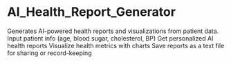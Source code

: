 # AI_Health_Report_Generator
Generates AI-powered health reports and visualizations from patient data.  Input patient info (age, blood sugar, cholesterol, BP)  Get personalized AI health reports  Visualize health metrics with charts  Save reports as a text file for sharing or record-keeping
